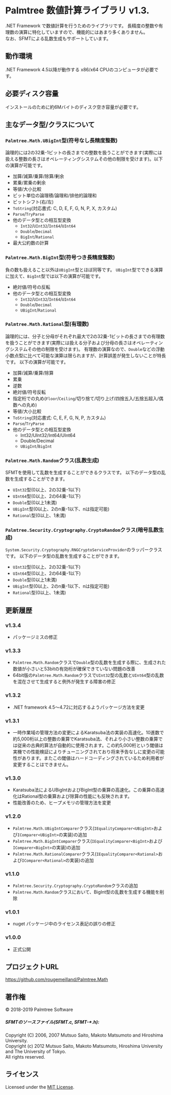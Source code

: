 Palmtree 数値計算ライブラリ v1.3.
=================================
.NET Framework で数値計算を行うためのライブラリです。
長精度の整数や有理数の演算に特化していますので、機能的にはあまり多くありません。  
なお、SFMTによる乱数生成もサポートしています。
 
動作環境
--------
.NET Framework 4.5以降が動作する x86/x64 CPUのコンピュータが必要です。

必要ディスク容量
----------------
インストールのために約6Mバイトのディスク空き容量が必要です。

主なデータ型/クラスについて
-------------------------
### `Palmtree.Math.UBigInt`型(符号なし長精度整数) ###
論理的には2の32乗-1ビットの長さまでの整数を扱うことができます(実際には扱える整数の長さはオペレーティングシステムその他の制限を受けます)。以下の演算が可能です。
* 加算/減算/乗算/除算/剰余
* 累乗/累乗の剰余
* 等値/大小比較
* ビット単位の論理積/論理和/排他的論理和
* ビットシフト(右/左)
* `ToString`(対応書式: C, D, E, F, G, N, P, X, カスタム)
* `Parse`/`TryParse`
* 他のデータ型との相互型変換
  * `Int32`/`UInt32`/`Int64`/`UInt64`
  * `Double`/`Decimal`
  * `BigInt`/`Rational`
* 最大公約数の計算

### `Palmtree.Math.BigInt`型(符号つき長精度整数) ###
負の数も扱えること以外は`UBigInt`型とほぼ同等です。
`UBigInt`型でできる演算に加えて、`BigInt`型では以下の演算が可能です。
* 絶対値/符号の反転
* 他のデータ型との相互型変換
  * `Int32`/`UInt32`/`Int64`/`UInt64`
  * `Double`/`Decimal`
  * `UBigInt`/`Rational`

### `Palmtree.Math.Rational`型(有理数) ###
論理的には、分子と分母がそれぞれ最大で2の32乗-1ビットの長さまでの有理数を扱うことができます(実際には扱える分子および分母の長さはオペレーティングシステムその他の制限を受けます)。
有理数の演算なので、`Double`などの浮動小数点型に比べて可能な演算は限られますが、計算誤差が発生しないことが特長です。
以下の演算が可能です。
* 加算/減算/乗算/除算
* 累乗
* 逆数
* 絶対値/符号反転
* 指定桁での丸め(`Floor`/`Ceiling`/切り捨て/切り上げ/四捨五入/五捨五超入/偶数への丸め)
* 等値/大小比較
* `ToString`(対応書式: C, E, F, G, N, P, カスタム)
* `Parse`/`TryParse`
* 他のデータ型との相互型変換
  * Int32/UInt32/Int64/UInt64
  * Double/Decimal
  * `UBigInt`/`BigInt`

### `Palmtree.Math.Random`クラス(乱数生成) ###
SFMTを使用して乱数を生成することができるクラスです。
以下のデータ型の乱数を生成することができます。
* `UInt32`型(0以上、2の32乗-1以下)
* `UInt64`型(0以上、2の64乗-1以下)
* `Double`型(0以上1未満)
* `UBigInt`型(0以上、2のn乗-1以下、nは指定可能)
* `Rational`型(0以上、1未満)
 
### `Palmtree.Security.Cryptography.CryptoRandom`クラス(暗号乱数生成) ###
`System.Security.Cryptography.RNGCryptoServiceProvider`のラッパークラスです。
以下のデータ型の乱数を生成することができます。
* `UInt32`型(0以上、2の32乗-1以下)
* `UInt64`型(0以上、2の64乗-1以下)
* `Double`型(0以上1未満)
* `UBigInt`型(0以上、2のn乗-1以下、nは指定可能)
* `Rational`型(0以上、1未満)
 
更新履歴
--------
### v1.3.4 ###
* パッケージミスの修正
### v1.3.3 ###
* `Palmtree.Math.Random`クラスで`Double`型の乱数を生成する際に、生成された数値が小さいと53bitの有効桁が確保できていない問題の改善
* 64bit版の`Palmtree.Math.Random`クラスで`UInt32`型の乱数と`UInt64`型の乱数を混在させて生成すると例外が発生する障害の修正
### v1.3.2 ###
* .NET framework 4.5～4.72に対応するようパッケージ方法を変更
### v1.3.1 ###
* 一時作業域の管理方法の変更によるKaratsuba法の実装の高速化。10進数で約5,000桁以上の整数の乗算でKaratsuba法、それより小さい整数の乗算では従来の古典的算法が自動的に使用されます。この約5,000桁という閾値は実機での性能検証によりチューニングされており将来予告なしに変更の可能性があります。またこの閾値はハードコーディングされているため利用者が変更することはできません。
### v1.3.0 ###
* Karatsuba法によるUBigIntおよびBigInt型の乗算の高速化。この乗算の高速化はRational型の乗算および除算の性能にも反映されます。
* 性能改善のため、ヒープメモリの管理方法を変更
### v1.2.0 ###
* `Palmtree.Math.UBigIntComparer`クラス(`IEqualityComparer<UBigInt>`および`IComparer<UBigInt>`の実装)の追加
* `Palmtree.Math.BigIntComparer`クラス(`IEqualityComparer<BigInt>`および`IComparer<BigInt>`の実装)の追加
* `Palmtree.Math.RationalComparer`クラス(`IEqualityComparer<Rational>`および`IComparer<Rational>`の実装)の追加
### v1.1.0 ###
* `Palmtree.Security.Cryptography.CryptoRandom`クラスの追加
* `Palmtree.Math.Random`クラスにおいて、BigInt型の乱数を生成する機能を削除
### v1.0.1 ###
* nuget パッケージ中のライセンス表記の誤りの修正
### v1.0.0 ###
* 正式公開

プロジェクトURL
--------------
https://github.com/rougemeilland/Palmtree.Math

著作権
------
&copy; 2018-2019 Palmtree Software

##### SFMTのソースファイル(SFMT.c, SFMT-*.h): #####
Copyright (C) 2006, 2007 Mutsuo Saito, Makoto Matsumoto and Hiroshima  University.  
Copyright (c) 2012 Mutsuo Saito, Makoto Matsumoto, Hiroshima University  and The University of Tokyo.  
All rights reserved.

ライセンス
----------
Licensed under the [MIT License][mit].
 
[MIT]: http://www.opensource.org/licenses/mit-license.php
